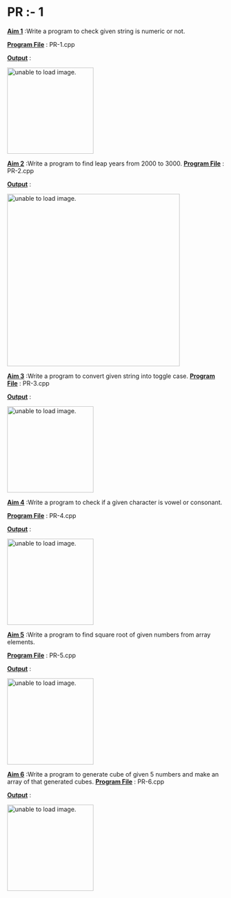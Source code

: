 # PR :- 1


<u>**Aim 1**</u> :Write a program to check given string is numeric or not.

<u>**Program File**</u> : PR-1.cpp

<u>**Output**</u> :

<img src="https://user-images.githubusercontent.com/114165239/209676226-de1db7a3-e333-4eae-a10e-97e4bc447f66.png" height = "200px" alt = "unable to load image.">

<u>**Aim 2**</u> :Write a program to find leap years from 2000 to 3000.
<u>**Program File**</u> : PR-2.cpp

<u>**Output**</u> :

<img src="https://user-images.githubusercontent.com/114165239/209676595-336e65c8-f2bf-4b37-929b-3c43f8ca683b.png" height = "400px" alt = "unable to load image.">

<u>**Aim 3**</u> :Write a program to convert given string into toggle case.
<u>**Program File**</u> : PR-3.cpp

<u>**Output**</u> :

<img src="https://user-images.githubusercontent.com/114165239/209677545-1816c685-69ad-4965-8d61-cd56d28aa71f.png" height = "200px" alt = "unable to load image.">

<u>**Aim 4**</u> :Write a program to check if a given character is vowel or consonant.

<u>**Program File**</u> : PR-4.cpp

<u>**Output**</u> :

<img src="https://user-images.githubusercontent.com/114165239/209677758-daa16f89-77d1-41a6-8141-84f125a5d48e.png" height = "200px" alt = "unable to load image.">

<u>**Aim 5**</u> :Write a program to find square root of given numbers from array elements.

<u>**Program File**</u> : PR-5.cpp

<u>**Output**</u> :

<img src="https://user-images.githubusercontent.com/114165239/209677995-304d2436-34fa-480d-9864-11d2660ad8ce.png" height = "200px" alt = "unable to load image.">

<u>**Aim 6**</u> :Write a program  to generate cube of given 5 numbers and make an array of that generated cubes.
<u>**Program File**</u> : PR-6.cpp

<u>**Output**</u> :

<img src="https://user-images.githubusercontent.com/114165239/209678163-8851e2f8-33d8-45d5-9f12-6dea83af1c4e.png" height = "200px" alt = "unable to load image.">

